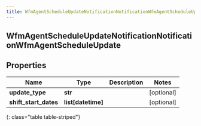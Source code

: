 ```yaml
---
title: WfmAgentScheduleUpdateNotificationNotificationWfmAgentScheduleUpdate
---
```

## WfmAgentScheduleUpdateNotificationNotificationWfmAgentScheduleUpdate

## Properties

|Name | Type | Description | Notes|
|------------ | ------------- | ------------- | -------------|
| **update_type** | **str** |  | [optional] |
| **shift_start_dates** | **list[datetime]** |  | [optional] |
{: class="table table-striped"}


